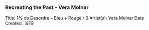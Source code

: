 ### Recreating the Past - Vera Molnar


Title: 1% de Desordre – Bleu + Rouge / 3
Artist(s): Vera Molnar
Date Created: 1979

```markdown

```
